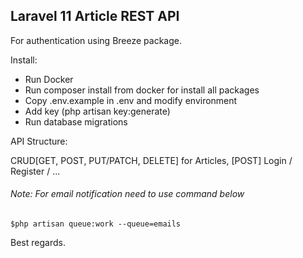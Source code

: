 ## Laravel 11 Article REST API

For authentication using Breeze package.

Install:

- Run Docker
- Run composer install from docker for install all packages
- Copy .env.example in .env and modify environment
- Add key (php artisan key:generate)
- Run database migrations

API Structure:

CRUD[GET, POST, PUT/PATCH, DELETE] for Articles, [POST] Login / Register / ...

###### Note: For email notification need to use command below

`
$php artisan queue:work --queue=emails
`

Best regards.
